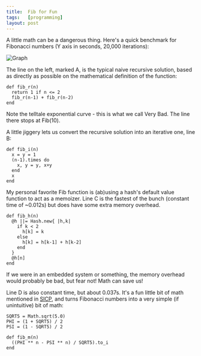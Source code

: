 ```yaml
---
title:  Fib for Fun
tags:   [programming]
layout: post
---
```


A little math can be a dangerous thing.  Here's a quick benchmark for Fibonacci numbers (Y axis in seconds, 20,000 iterations):

![Graph](http://img.skitch.com/20090222-p4e42eew9gbknfis86pdms813f.png)

The line on the left, marked A, is the typical naive recursive solution, based as directly as possible on the mathematical definition of the function:

    def fib_r(n)
      return 1 if n <= 2
      fib_r(n-1) + fib_r(n-2)
    end

Note the telltale exponential curve - this is what we call Very Bad.  The line there stops at Fib(10).

A little jiggery lets us convert the recursive solution into an iterative one, line B:

    def fib_i(n)
      x = y = 1
      (n-1).times do
        x, y = y, x+y
      end
      x
    end

My personal favorite Fib function is (ab)using a hash's default value function to act as a memoizer.  Line C is the fastest of the bunch (constant time of ~0.012s) but does have some extra memory overhead.

    def fib_h(n)
      @h ||= Hash.new{ |h,k|
        if k < 2
          h[k] = k
        else
          h[k] = h[k-1] + h[k-2]
        end
      }
      @h[n]
    end

If we were in an embedded system or something, the memory overhead would probably be bad, but fear not!  Math can save us!

Line D is also constant time, but about 0.037s.  It's a fun little bit of math mentioned in [SICP][], and turns Fibonacci numbers into a very simple (if unintuitive) bit of math:

    SQRT5 = Math.sqrt(5.0)
    PHI = (1 + SQRT5) / 2
    PSI = (1 - SQRT5) / 2
    
    def fib_m(n)
      ((PHI ** n - PSI ** n) / SQRT5).to_i
    end

[SICP]: http://mitpress.mit.edu/sicp/
